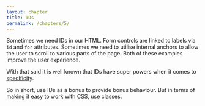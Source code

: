 ```yaml
---
layout: chapter
title: IDs
permalink: /chapters/5/
---
```


Sometimes we need IDs in our HTML. Form controls are linked to labels via `id` and `for` attributes. Sometimes we need to utilise internal anchors to allow the user to scroll to various parts of the page. Both of these examples improve the user experience.

With that said it is well known that IDs have super powers when it comes to [specificity](http://www.w3.org/TR/css3-selectors/#specificity).

So in short, use IDs as a bonus to provide bonus behaviour. But in terms of making it easy to work with CSS, use classes.
